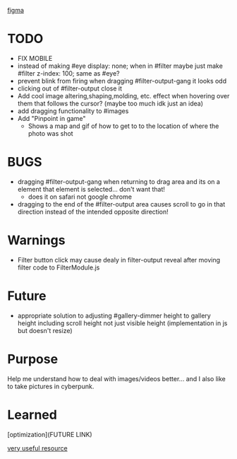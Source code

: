 [figma](https://www.figma.com/design/nAWYIJ7vJY6fdy7NY5DPu5/Untitled?node-id=0-1&node-type=canvas&t=cVSFgWb9ldfmmbnC-0)

# TODO
- FIX MOBILE 
- instead of making #eye display: none; when in #filter maybe just make #filter z-index: 100; same as #eye?
- prevent blink from firing when dragging #filter-output-gang it looks odd
- clicking out of #filter-output close it 
- Add cool image altering,shaping,molding, etc. effect when hovering over them that follows the cursor? (maybe too much idk just an idea)
- add dragging functionality to #images 
- Add "Pinpoint in game"
    - Shows a map and gif of how to get to to the location of where the photo was shot
# BUGS
- dragging #filter-output-gang when returning to drag area and its on a element that element is selected... don't want that!
    - does it on safari not google chrome
- dragging to the end of the #filter-output area causes scroll to go in that direction instead of the intended opposite direction! 

# Warnings
- Filter button click may cause dealy in filter-output reveal after moving filter code to FilterModule.js
# Future
- appropriate solution to adjusting #gallery-dimmer height to gallery height including scroll height not just visible height (implementation in js but doesn't resize)
# Purpose
Help me understand how to deal with images/videos better... and I also like to take pictures in cyberpunk. 
# Learned
[optimization](FUTURE LINK)



[very useful resource](https://cyberpunk.fandom.com/wiki/Cyberpunk_Wiki)